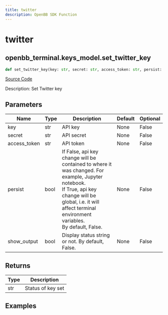 ```yaml
---
title: twitter
description: OpenBB SDK Function
---
```


# twitter

## openbb_terminal.keys_model.set_twitter_key

```python title='openbb_terminal/keys_model.py'
def set_twitter_key(key: str, secret: str, access_token: str, persist: bool, show_output: bool) -> str
```
[Source Code](https://github.com/OpenBB-finance/OpenBBTerminal/tree/main/openbb_terminal/keys_model.py#L1048)

Description: Set Twitter key

## Parameters

| Name | Type | Description | Default | Optional |
| ---- | ---- | ----------- | ------- | -------- |
| key | str | API key | None | False |
| secret | str | API secret | None | False |
| access_token | str | API token | None | False |
| persist | bool | If False, api key change will be contained to where it was changed. For example, Jupyter notebook.<br/>If True, api key change will be global, i.e. it will affect terminal environment variables.<br/>By default, False. | None | False |
| show_output | bool | Display status string or not. By default, False. | None | False |

## Returns

| Type | Description |
| ---- | ----------- |
| str | Status of key set |

## Examples

